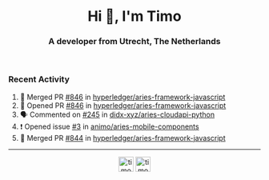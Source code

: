 <h1 align="center">Hi 👋, I'm Timo</h1>
<h3 align="center">A developer from Utrecht, The Netherlands</h3>
<br/>
<!-- https://github.com/rahuldkjain/github-profile-readme-generator --!>

<!--  <p align="left"><img src="https://github-readme-stats.vercel.app/api?username=timoglastra&show_icons=true&count_private=true&" alt="timoglastra" /></p> --!>

<!--
Github language stats
<p align="left"><img src="https://github-readme-stats.vercel.app/api/top-langs/?username=timoglastra&layout=compact" alt="timoglastra" /><p>
-->

<!-- Codestats language stats -->
<!-- <p align="left"><img src="https://codestats-readme.vercel.app/api/top-langs/?username=timoglastra&layout=compact&language_count=12" alt="timoglastra" /><p>    --!>
  
<h3>Recent Activity</h3>

<!--START_SECTION:activity-->
1. 🎉 Merged PR [#846](https://github.com/hyperledger/aries-framework-javascript/pull/846) in [hyperledger/aries-framework-javascript](https://github.com/hyperledger/aries-framework-javascript)
2. 💪 Opened PR [#846](https://github.com/hyperledger/aries-framework-javascript/pull/846) in [hyperledger/aries-framework-javascript](https://github.com/hyperledger/aries-framework-javascript)
3. 🗣 Commented on [#245](https://github.com/didx-xyz/aries-cloudapi-python/issues/245) in [didx-xyz/aries-cloudapi-python](https://github.com/didx-xyz/aries-cloudapi-python)
4. ❗️ Opened issue [#3](https://github.com/animo/aries-mobile-components/issues/3) in [animo/aries-mobile-components](https://github.com/animo/aries-mobile-components)
5. 🎉 Merged PR [#844](https://github.com/hyperledger/aries-framework-javascript/pull/844) in [hyperledger/aries-framework-javascript](https://github.com/hyperledger/aries-framework-javascript)
<!--END_SECTION:activity-->

---

<p align="center">
<a href="https://twitter.com/timoglastra" target="blank"><img align="center" src="https://cdn.jsdelivr.net/npm/simple-icons@3.0.1/icons/twitter.svg" alt="timoglastra" height="30" width="30" /></a>
<a href="https://linkedin.com/in/timoglastra" target="blank"><img align="center" src="https://cdn.jsdelivr.net/npm/simple-icons@3.0.1/icons/linkedin.svg" alt="timoglastra" height="30" width="30" /></a>
</p>



